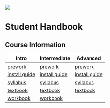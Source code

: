 ![](http://static1.squarespace.com/static/538f3fcde4b05c5fecc7a40e/t/538f48a4e4b00d94e8c253b3/1453396632576/?format=400w)
# Student Handbook
## Course Information
Intro | Intermediate | Advanced
--- | --- | --- 
[prework](https://github.com/AustinCodingAcademy/student-handbook/blob/master/intro-prework.md) | [prework](https://github.com/AustinCodingAcademy/student-handbook/blob/master/intermediate-prework.md) | [prework](https://github.com/AustinCodingAcademy/student-handbook/blob/master/advanced-prework.md)
[install guide]() | [install guide]() | [install guide]()
[syllabus]() | [syllabus]() | [syllabus]()
[textbook]() | [textbook]() | [textbook]()
[workbook]() | [workbook]() | 
